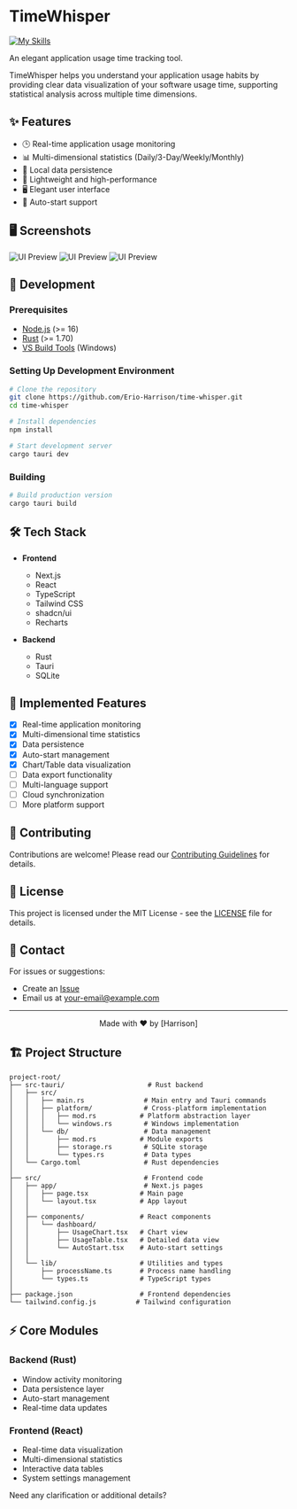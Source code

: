# TimeWhisper

[![My Skills](https://skillicons.dev/icons?i=rust,tauri,ts,react,sqlite)](https://skillicons.dev)

An elegant application usage time tracking tool.

TimeWhisper helps you understand your application usage habits by providing clear data visualization of your software usage time, supporting statistical analysis across multiple time dimensions.

## ✨ Features

- 🕒 Real-time application usage monitoring
- 📊 Multi-dimensional statistics (Daily/3-Day/Weekly/Monthly)
- 💾 Local data persistence
- 🚀 Lightweight and high-performance
- 🖥️ Elegant user interface
- 🔄 Auto-start support

## 🖥️ Screenshots

![UI Preview](assets/chart_data.png)
![UI Preview](assets/detail_data.png)
![UI Preview](assets/button.png)

## 🚀 Development

### Prerequisites

- [Node.js](https://nodejs.org/) (>= 16)
- [Rust](https://www.rust-lang.org/) (>= 1.70)
- [VS Build Tools](https://visualstudio.microsoft.com/visual-cpp-build-tools/) (Windows)

### Setting Up Development Environment

```bash
# Clone the repository
git clone https://github.com/Erio-Harrison/time-whisper.git
cd time-whisper

# Install dependencies
npm install

# Start development server
cargo tauri dev
```

### Building

```bash
# Build production version
cargo tauri build
```

## 🛠️ Tech Stack

- **Frontend**
  - Next.js
  - React
  - TypeScript
  - Tailwind CSS
  - shadcn/ui
  - Recharts

- **Backend**
  - Rust
  - Tauri
  - SQLite

## 📝 Implemented Features

- [x] Real-time application monitoring
- [x] Multi-dimensional time statistics
- [x] Data persistence
- [x] Auto-start management
- [x] Chart/Table data visualization
- [ ] Data export functionality
- [ ] Multi-language support
- [ ] Cloud synchronization
- [ ] More platform support

## 🤝 Contributing

Contributions are welcome! Please read our [Contributing Guidelines](CONTRIBUTING.md) for details.

## 📄 License

This project is licensed under the MIT License - see the [LICENSE](LICENSE) file for details.

## 📧 Contact

For issues or suggestions:
- Create an [Issue](https://github.com/yourusername/time-whisper/issues)
- Email us at [your-email@example.com](u7541840@gmail.com)

---

<p align="center">Made with ❤️ by [Harrison]</p>

## 🏗️ Project Structure

```
project-root/
├── src-tauri/                     # Rust backend
│   ├── src/
│   │   ├── main.rs               # Main entry and Tauri commands
│   │   ├── platform/             # Cross-platform implementation
│   │   │   ├── mod.rs           # Platform abstraction layer
│   │   │   └── windows.rs        # Windows implementation
│   │   └── db/                   # Data management
│   │       ├── mod.rs           # Module exports
│   │       ├── storage.rs        # SQLite storage
│   │       └── types.rs          # Data types
│   └── Cargo.toml                # Rust dependencies
│
├── src/                          # Frontend code
│   ├── app/                      # Next.js pages
│   │   ├── page.tsx             # Main page
│   │   └── layout.tsx           # App layout
│   │
│   ├── components/              # React components
│   │   └── dashboard/
│   │       ├── UsageChart.tsx   # Chart view
│   │       ├── UsageTable.tsx   # Detailed data view
│   │       └── AutoStart.tsx    # Auto-start settings
│   │
│   └── lib/                     # Utilities and types
│       ├── processName.ts       # Process name handling
│       └── types.ts             # TypeScript types
│
├── package.json                 # Frontend dependencies
└── tailwind.config.js          # Tailwind configuration
```

## ⚡ Core Modules

### Backend (Rust)
- Window activity monitoring
- Data persistence layer
- Auto-start management
- Real-time data updates

### Frontend (React)
- Real-time data visualization
- Multi-dimensional statistics
- Interactive data tables
- System settings management

Need any clarification or additional details?